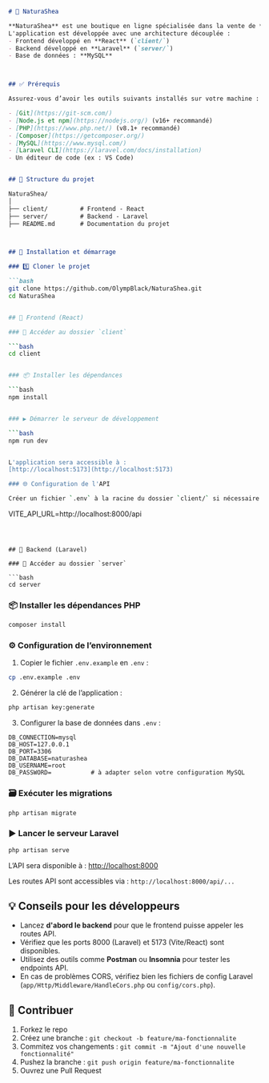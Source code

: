 

```markdown
# 🌿 NaturaShea

**NaturaShea** est une boutique en ligne spécialisée dans la vente de **beurre de karité naturel**.  
L'application est développée avec une architecture découplée :  
- Frontend développé en **React** (`client/`)  
- Backend développé en **Laravel** (`server/`)  
- Base de données : **MySQL**



## ✅ Prérequis

Assurez-vous d’avoir les outils suivants installés sur votre machine :

- [Git](https://git-scm.com/)
- [Node.js et npm](https://nodejs.org/) (v16+ recommandé)
- [PHP](https://www.php.net/) (v8.1+ recommandé)
- [Composer](https://getcomposer.org/)
- [MySQL](https://www.mysql.com/)
- [Laravel CLI](https://laravel.com/docs/installation)
- Un éditeur de code (ex : VS Code)


## 📁 Structure du projet

NaturaShea/
│
├── client/         # Frontend - React
├── server/         # Backend - Laravel
├── README.md       # Documentation du projet



## 🚀 Installation et démarrage

### 1️⃣ Cloner le projet

```bash
git clone https://github.com/OlympBlack/NaturaShea.git
cd NaturaShea


## 🔵 Frontend (React)

### 📂 Accéder au dossier `client`

```bash
cd client


### 📦 Installer les dépendances

```bash
npm install


### ▶️ Démarrer le serveur de développement

```bash
npm run dev


L'application sera accessible à :
[http://localhost:5173](http://localhost:5173)

### 🌐 Configuration de l'API

Créer un fichier `.env` à la racine du dossier `client/` si nécessaire :

```
VITE_API_URL=http://localhost:8000/api
```



## 🔴 Backend (Laravel)

### 📂 Accéder au dossier `server`

```bash
cd server
```

### 📦 Installer les dépendances PHP

```bash
composer install
```

### ⚙️ Configuration de l’environnement

1. Copier le fichier `.env.example` en `.env` :

```bash
cp .env.example .env
```

2. Générer la clé de l’application :

```bash
php artisan key:generate
```

3. Configurer la base de données dans `.env` :

```
DB_CONNECTION=mysql
DB_HOST=127.0.0.1
DB_PORT=3306
DB_DATABASE=naturashea
DB_USERNAME=root
DB_PASSWORD=           # à adapter selon votre configuration MySQL
```

### 🗃️ Exécuter les migrations

```bash
php artisan migrate
```

### ▶️ Lancer le serveur Laravel

```bash
php artisan serve
```

L’API sera disponible à :
[http://localhost:8000](http://localhost:8000)

Les routes API sont accessibles via :
`http://localhost:8000/api/...`



## 💡 Conseils pour les développeurs

* Lancez **d'abord le backend** pour que le frontend puisse appeler les routes API.
* Vérifiez que les ports 8000 (Laravel) et 5173 (Vite/React) sont disponibles.
* Utilisez des outils comme **Postman** ou **Insomnia** pour tester les endpoints API.
* En cas de problèmes CORS, vérifiez bien les fichiers de config Laravel (`app/Http/Middleware/HandleCors.php` ou `config/cors.php`).



## 🤝 Contribuer

1. Forkez le repo
2. Créez une branche : `git checkout -b feature/ma-fonctionnalite`
3. Commitez vos changements : `git commit -m "Ajout d'une nouvelle fonctionnalité"`
4. Pushez la branche : `git push origin feature/ma-fonctionnalite`
5. Ouvrez une Pull Request


